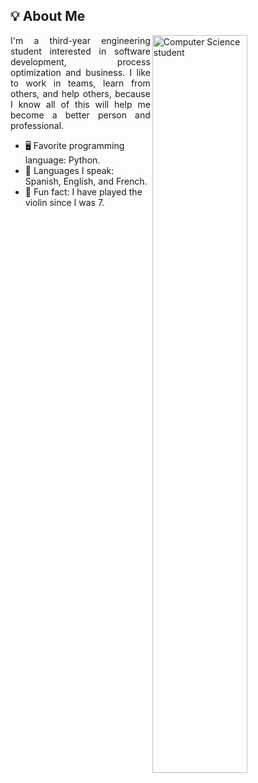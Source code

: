 <h2> 💡 About Me </h2>

<img width="55%" align="right" alt="Computer Science student" src="images/computer.jpg" />

<p align="justify" >
I'm a third-year engineering student interested in software development, process optimization and business. I like to work in teams, learn from others, and help others, because I know all of this will help me become a better person and professional.
</p>

- 🖥 Favorite programming language: Python.
- 💬 Languages I speak: Spanish, English, and French.
- 🎻 Fun fact: I have played the violin since I was 7.
